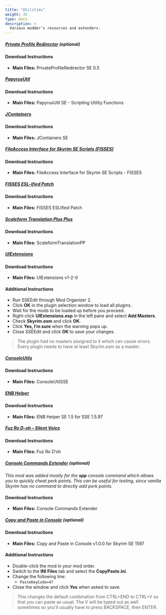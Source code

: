 ```yaml
---
title: "Utilities"
weight: 35
type: docs
description: >
  Various modder's resources and extenders.
---
```


##### [Private Profile Redirector](https://www.nexusmods.com/skyrimspecialedition/mods/18860?tab=files) (optional)

#### Download Instructions

* **Main Files:** PrivateProfileRedirector SE 0.5

##### [PapyrusUtil](https://www.nexusmods.com/skyrimspecialedition/mods/13048?tab=files)

#### Download Instructions

* **Main Files:** PapyrusUtil SE - Scripting Utility Functions

##### [JContainers](https://www.nexusmods.com/skyrimspecialedition/mods/16495?tab=files)

#### Download Instructions

* **Main Files:** JContainers SE

##### [FileAccess Interface for Skyrim SE Scripts (FISSES)](https://www.nexusmods.com/skyrimspecialedition/mods/13956?tab=files)

#### Download Instructions

* **Main Files:** FileAccess Interface for Skyrim SE Scripts - FISSES

##### [FISSES ESL-ified Patch](https://www.nexusmods.com/skyrimspecialedition/mods/27260?tab=files)

#### Download Instructions

* **Main Files:** FISSES ESLified Patch

##### [Scaleform Translation Plus Plus](https://www.nexusmods.com/skyrimspecialedition/mods/22603?tab=files)

#### Download Instructions

* **Main Files:** ScaleformTranslationPP

##### [UIExtensions](https://www.nexusmods.com/skyrimspecialedition/mods/17561?tab=files)

#### Download Instructions

* **Main Files:** UIExtensions v1-2-0

#### Additional Instructions

* Run SSEEdit through Mod Organizer 2.
* Click **OK** in the plugin selection window to load all plugins.
* Wait for the mods to be loaded up before you proceed.
* Right-click **UIExtensions.esp** in the left pane and select **Add Masters**.
* Check **Skyrim.esm** and click **OK**.
* Click **Yes, I’m sure** when the warning pops up.
* Close SSEEdit and click **OK** to save your changes.

> The plugin had no masters assigned to it which can cause errors. Every plugin needs to have at least Skyrim.esm as a master.

##### [ConsoleUtils](https://www.nexusmods.com/skyrimspecialedition/mods/24858?tab=files)

#### Download Instructions

* **Main Files:** ConsoleUtilSSE

##### [ENB Helper](https://www.nexusmods.com/skyrimspecialedition/mods/23174?tab=files)

#### Download Instructions

* **Main Files:** ENB Helper SE 1.5 for SSE 1.5.97

##### [Fuz Ro D-oh – Silent Voice](https://www.nexusmods.com/skyrimspecialedition/mods/15109?tab=files)

#### Download Instructions

* **Main Files:** Fuz Ro D’oh

##### [Console Commands Extender](https://www.nexusmods.com/skyrimspecialedition/mods/28210?tab=files) (optional)

*This mod was added mostly for the **spp** console command which allows you to quickly cheat perk points. This can be useful for testing, since vanilla Skyrim has no command to directly add perk points.*

#### Download Instructions

* **Main Files:** Console Commands Extender

##### [Copy and Paste in Console](https://www.nexusmods.com/skyrimspecialedition/mods/30928?tab=files) (optional)

#### Download Instructions

* **Main Files:** Copy and Paste in Console v1.0.0 for Skyrim SE 1597

#### Additional Instructions

* Double-click the mod in your mod order.
* Switch to the **INI Files** tab and select the **CopyPaste.ini**.
* Change the following line:
  * `PasteKeyCode=47`
* Close the window and click **Yes** when asked to save.

> This changes the default combination from CTRL+END to CTRL+V so that you can paste as usual. The V will be typed out as well sometimes so you'll usually have to press BACKSPACE, then ENTER.